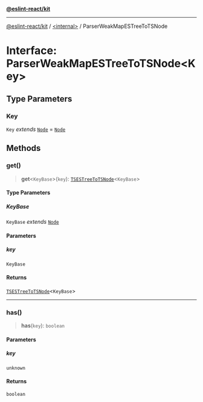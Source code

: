 [**@eslint-react/kit**](../../README.md)

***

[@eslint-react/kit](../../README.md) / [\<internal\>](../README.md) / ParserWeakMapESTreeToTSNode

# Interface: ParserWeakMapESTreeToTSNode\<Key\>

## Type Parameters

### Key

`Key` *extends* [`Node`](../type-aliases/Node.md) = [`Node`](../type-aliases/Node.md)

## Methods

### get()

> **get**\<`KeyBase`\>(`key`): [`TSESTreeToTSNode`](../type-aliases/TSESTreeToTSNode.md)\<`KeyBase`\>

#### Type Parameters

##### KeyBase

`KeyBase` *extends* [`Node`](../type-aliases/Node.md)

#### Parameters

##### key

`KeyBase`

#### Returns

[`TSESTreeToTSNode`](../type-aliases/TSESTreeToTSNode.md)\<`KeyBase`\>

***

### has()

> **has**(`key`): `boolean`

#### Parameters

##### key

`unknown`

#### Returns

`boolean`
